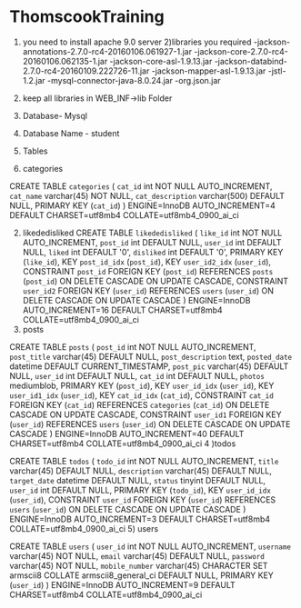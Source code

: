 # ThomscookTraining
1) you need to install apache 9.0 server
2)libraries you required
-jackson-annotations-2.7.0-rc4-20160106.061927-1.jar
-jackson-core-2.7.0-rc4-20160106.062135-1.jar
-jackson-core-asl-1.9.13.jar
-jackson-databind-2.7.0-rc4-20160109.222726-11.jar
-jackson-mapper-asl-1.9.13.jar
-jstl-1.2.jar
-mysql-connector-java-8.0.24.jar
-org.json.jar

3) keep all libraries in WEB_INF->lib Folder

4) Database- Mysql
5) Database Name - student
6) Tables 
1) categories

CREATE TABLE `categories` (
  `cat_id` int NOT NULL AUTO_INCREMENT,
  `cat_name` varchar(45) NOT NULL,
  `cat_description` varchar(500) DEFAULT NULL,
  PRIMARY KEY (`cat_id`)
) ENGINE=InnoDB AUTO_INCREMENT=4 DEFAULT CHARSET=utf8mb4 COLLATE=utf8mb4_0900_ai_ci

2) likededisliked
CREATE TABLE `likededisliked` (
  `like_id` int NOT NULL AUTO_INCREMENT,
  `post_id` int DEFAULT NULL,
  `user_id` int DEFAULT NULL,
  `liked` int DEFAULT '0',
  `disliked` int DEFAULT '0',
  PRIMARY KEY (`like_id`),
  KEY `post_id_idx` (`post_id`),
  KEY `user_id2_idx` (`user_id`),
  CONSTRAINT `post_id` FOREIGN KEY (`post_id`) REFERENCES `posts` (`post_id`) ON DELETE CASCADE ON UPDATE CASCADE,
  CONSTRAINT `user_id2` FOREIGN KEY (`user_id`) REFERENCES `users` (`user_id`) ON DELETE CASCADE ON UPDATE CASCADE
) ENGINE=InnoDB AUTO_INCREMENT=16 DEFAULT CHARSET=utf8mb4 COLLATE=utf8mb4_0900_ai_ci
3) posts

CREATE TABLE `posts` (
  `post_id` int NOT NULL AUTO_INCREMENT,
  `post_title` varchar(45) DEFAULT NULL,
  `post_description` text,
  `posted_date` datetime DEFAULT CURRENT_TIMESTAMP,
  `post_pic` varchar(45) DEFAULT NULL,
  `user_id` int DEFAULT NULL,
  `cat_id` int DEFAULT NULL,
  `photos` mediumblob,
  PRIMARY KEY (`post_id`),
  KEY `user_id_idx` (`user_id`),
  KEY `user_id1_idx` (`user_id`),
  KEY `cat_id_idx` (`cat_id`),
  CONSTRAINT `cat_id` FOREIGN KEY (`cat_id`) REFERENCES `categories` (`cat_id`) ON DELETE CASCADE ON UPDATE CASCADE,
  CONSTRAINT `user_id1` FOREIGN KEY (`user_id`) REFERENCES `users` (`user_id`) ON DELETE CASCADE ON UPDATE CASCADE
) ENGINE=InnoDB AUTO_INCREMENT=40 DEFAULT CHARSET=utf8mb4 COLLATE=utf8mb4_0900_ai_ci
4 )todos

CREATE TABLE `todos` (
  `todo_id` int NOT NULL AUTO_INCREMENT,
  `title` varchar(45) DEFAULT NULL,
  `description` varchar(45) DEFAULT NULL,
  `target_date` datetime DEFAULT NULL,
  `status` tinyint DEFAULT NULL,
  `user_id` int DEFAULT NULL,
  PRIMARY KEY (`todo_id`),
  KEY `user_id_idx` (`user_id`),
  CONSTRAINT `user_id` FOREIGN KEY (`user_id`) REFERENCES `users` (`user_id`) ON DELETE CASCADE ON UPDATE CASCADE
) ENGINE=InnoDB AUTO_INCREMENT=3 DEFAULT CHARSET=utf8mb4 COLLATE=utf8mb4_0900_ai_ci
5) users

CREATE TABLE `users` (
  `user_id` int NOT NULL AUTO_INCREMENT,
  `username` varchar(45) NOT NULL,
  `email` varchar(45) DEFAULT NULL,
  `password` varchar(45) NOT NULL,
  `mobile_number` varchar(45) CHARACTER SET armscii8 COLLATE armscii8_general_ci DEFAULT NULL,
  PRIMARY KEY (`user_id`)
) ENGINE=InnoDB AUTO_INCREMENT=9 DEFAULT CHARSET=utf8mb4 COLLATE=utf8mb4_0900_ai_ci

